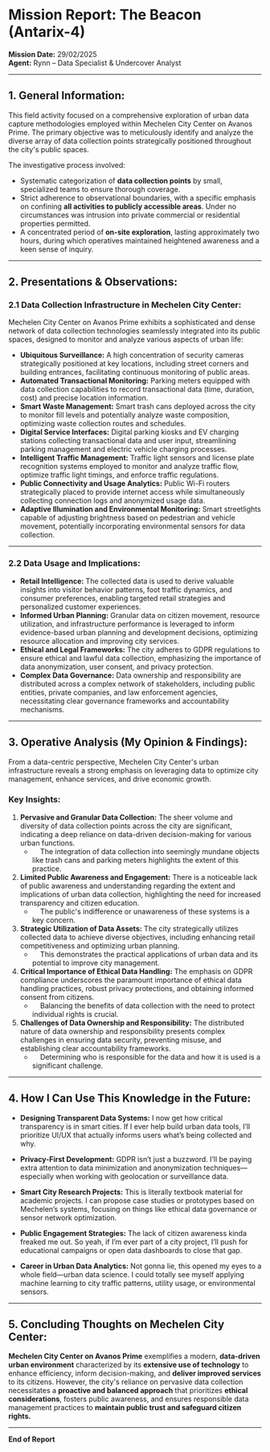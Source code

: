 # Mission Report: **The Beacon (Antarix-4)**  
**Mission Date:** 29/02/2025  
**Agent:** Rynn – Data Specialist & Undercover Analyst  

---

## 1. **General Information:**
This field activity focused on a comprehensive exploration of urban data capture methodologies employed within Mechelen City Center on Avanos Prime. The primary objective was to meticulously identify and analyze the diverse array of data collection points strategically positioned throughout the city's public spaces.

The investigative process involved:

* Systematic categorization of **data collection points** by small, specialized teams to ensure thorough coverage.
* Strict adherence to observational boundaries, with a specific emphasis on confining **all activities to publicly accessible areas**. Under no circumstances was intrusion into private commercial or residential properties permitted.
* A concentrated period of **on-site exploration**, lasting approximately two hours, during which operatives maintained heightened awareness and a keen sense of inquiry.

---

## 2. **Presentations & Observations:**

### 2.1 **Data Collection Infrastructure in Mechelen City Center:**

Mechelen City Center on Avanos Prime exhibits a sophisticated and dense network of data collection technologies seamlessly integrated into its public spaces, designed to monitor and analyze various aspects of urban life:

* **Ubiquitous Surveillance:** A high concentration of security cameras strategically positioned at key locations, including street corners and building entrances, facilitating continuous monitoring of public areas.
* **Automated Transactional Monitoring:** Parking meters equipped with data collection capabilities to record transactional data (time, duration, cost) and precise location information.
* **Smart Waste Management:** Smart trash cans deployed across the city to monitor fill levels and potentially analyze waste composition, optimizing waste collection routes and schedules.
* **Digital Service Interfaces:** Digital parking kiosks and EV charging stations collecting transactional data and user input, streamlining parking management and electric vehicle charging processes.
* **Intelligent Traffic Management:** Traffic light sensors and license plate recognition systems employed to monitor and analyze traffic flow, optimize traffic light timings, and enforce traffic regulations.
* **Public Connectivity and Usage Analytics:** Public Wi-Fi routers strategically placed to provide internet access while simultaneously collecting connection logs and anonymized usage data.
* **Adaptive Illumination and Environmental Monitoring:** Smart streetlights capable of adjusting brightness based on pedestrian and vehicle movement, potentially incorporating environmental sensors for data collection.

---

### 2.2 **Data Usage and Implications:**

* **Retail Intelligence:** The collected data is used to derive valuable insights into visitor behavior patterns, foot traffic dynamics, and consumer preferences, enabling targeted retail strategies and personalized customer experiences.
* **Informed Urban Planning:** Granular data on citizen movement, resource utilization, and infrastructure performance is leveraged to inform evidence-based urban planning and development decisions, optimizing resource allocation and improving city services. 
* **Ethical and Legal Frameworks:** The city adheres to GDPR regulations to ensure ethical and lawful data collection, emphasizing the importance of data anonymization, user consent, and privacy protection.
* **Complex Data Governance:** Data ownership and responsibility are distributed across a complex network of stakeholders, including public entities, private companies, and law enforcement agencies, necessitating clear governance frameworks and accountability mechanisms.

---

## 3.  **Operative Analysis (My Opinion & Findings):**

From a data-centric perspective, Mechelen City Center's urban infrastructure reveals a strong emphasis on leveraging data to optimize city management, enhance services, and drive economic growth.

### Key Insights:
1.  **Pervasive and Granular Data Collection:** The sheer volume and diversity of data collection points across the city are significant, indicating a deep reliance on data-driven decision-making for various urban functions.
    *     The integration of data collection into seemingly mundane objects like trash cans and parking meters highlights the extent of this practice.
2.  **Limited Public Awareness and Engagement:** There is a noticeable lack of public awareness and understanding regarding the extent and implications of urban data collection, highlighting the need for increased transparency and citizen education.
    *     The public's indifference or unawareness of these systems is a key concern.
3.  **Strategic Utilization of Data Assets:** The city strategically utilizes collected data to achieve diverse objectives, including enhancing retail competitiveness and optimizing urban planning.
    *     This demonstrates the practical applications of urban data and its potential to improve city management.
4.  **Critical Importance of Ethical Data Handling:** The emphasis on GDPR compliance underscores the paramount importance of ethical data handling practices, robust privacy protections, and obtaining informed consent from citizens.
    *     Balancing the benefits of data collection with the need to protect individual rights is crucial.
5.  **Challenges of Data Ownership and Responsibility:** The distributed nature of data ownership and responsibility presents complex challenges in ensuring data security, preventing misuse, and establishing clear accountability frameworks.
    *     Determining who is responsible for the data and how it is used is a significant challenge.

---

## 4. **How I Can Use This Knowledge in the Future:**

- **Designing Transparent Data Systems:** I now get how critical transparency is in smart cities. If I ever help build urban data tools, I’ll prioritize UI/UX that actually informs users what’s being collected and why.

- **Privacy-First Development:** GDPR isn’t just a buzzword. I’ll be paying extra attention to data minimization and anonymization techniques—especially when working with geolocation or surveillance data.

- **Smart City Research Projects:** This is literally textbook material for academic projects. I can propose case studies or prototypes based on Mechelen’s systems, focusing on things like ethical data governance or sensor network optimization.

- **Public Engagement Strategies:** The lack of citizen awareness kinda freaked me out. So yeah, if I’m ever part of a city project, I’ll push for educational campaigns or open data dashboards to close that gap.

- **Career in Urban Data Analytics:** Not gonna lie, this opened my eyes to a whole field—urban data science. I could totally see myself applying machine learning to city traffic patterns, utility usage, or environmental sensors.

---

## 5.  **Concluding Thoughts on Mechelen City Center:**

**Mechelen City Center on Avanos Prime** exemplifies a modern, **data-driven urban environment** characterized by its **extensive use of technology** to enhance efficiency, inform decision-making, and **deliver improved services** to its citizens. However, the city's reliance on pervasive data collection necessitates a **proactive and balanced approach** that prioritizes **ethical considerations**, fosters public awareness, and ensures responsible data management practices to **maintain public trust and safeguard citizen rights.**

---

**End of Report**
